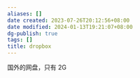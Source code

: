 ```yaml
---
aliases: []
date created: 2023-07-26T20:12:56+08:00
date modified: 2024-01-13T19:21:07+08:00
dg-publish: true
tags: []
title: dropbox
---
```


国外的网盘，只有 2G